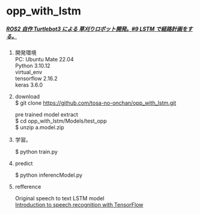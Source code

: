 # opp_with_lstm  
##### [ROS2 自作 Turtlebot3 による 草刈りロボット開発。#9 LSTM で経路計画をする。](http://www.netosa.com/blog/2024/11/ros2-turtlebot3-9-lstm.html)  

1. 開発環境  
PC: Ubuntu Mate 22.04  
Python 3.10.12  
virtual_env  
tensorflow 2.16.2  
keras 3.6.0  

2. download  
   $ git clone https://github.com/tosa-no-onchan/opp_with_lstm.git
   
   pre trained model extract  
   $ cd opp_with_lstm/Models/test_opp  
   $ unzip a.model.zip 

4. 学習。
    
    $ python train.py

5. predict
    
    $ python inferencModel.py

6. refference

   Original speech to text LSTM model  
   [Introduction to speech recognition with TensorFlow](https://pylessons.com/speech-recognition)  
